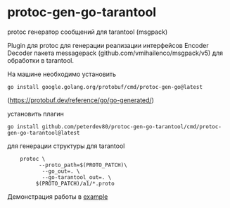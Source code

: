 # protoc-gen-go-tarantool
protoc генератор сообщений для tarantool (msgpack)

Plugin для protoc для генерации реализации интерфейсов Encoder Decoder пакета messagepack (github.com/vmihailenco/msgpack/v5) для обработки в tarantool.

На машине необходимо установить 
```
go install google.golang.org/protobuf/cmd/protoc-gen-go@latest 
```
(https://protobuf.dev/reference/go/go-generated/)


установить плагин 
```
go install github.com/peterdev80/protoc-gen-go-tarantool/cmd/protoc-gen-go-tarantool@latest
```

для генерации структуры для tarantool 
```
	protoc \
    	  --proto_path=$(PROTO_PATCH)\
           --go_out=. \
           --go-tarantool_out=. \
         $(PROTO_PATCH)/a1/*.proto
```

Демонстрация работы в [example](./example/README.md)